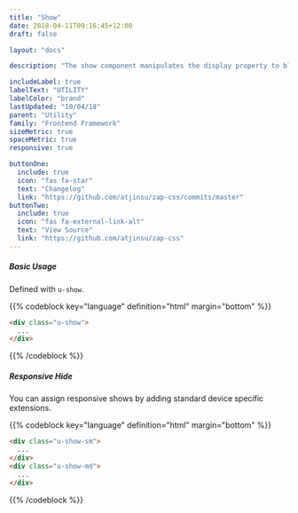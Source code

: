 ```yaml
---
title: "Show"
date: 2018-04-11T09:16:45+12:00
draft: false

layout: "docs"

description: "The show component manipulates the display property to block."

includeLabel: true
labelText: "UTILITY"
labelColor: "brand"
lastUpdated: "10/04/18"
parent: "Utility"
family: "Frontend Framework"
sizeMetric: true
spaceMetric: true
responsive: true

buttonOne:
  include: true
  icon: "fas fa-star"
  text: "Changelog"
  link: "https://github.com/atjinsu/zap-css/commits/master"
buttonTwo:
  include: true
  icon: "fas fa-external-link-alt"
  text: "View Source"
  link: "https://github.com/atjinsu/zap-css"
---
```


##### Basic Usage

Defined with `u-show`.

{{% codeblock key="language" definition="html" margin="bottom" %}}
```html
<div class="u-show">
  ...
</div>
```
{{% /codeblock %}}

##### Responsive Hide

You can assign responsive shows by adding standard device specific extensions.

{{% codeblock key="language" definition="html" margin="bottom" %}}
```html
<div class="u-show-sm">
  ...
</div>
<div class="u-show-md">
  ...
</div>
```
{{% /codeblock %}}
